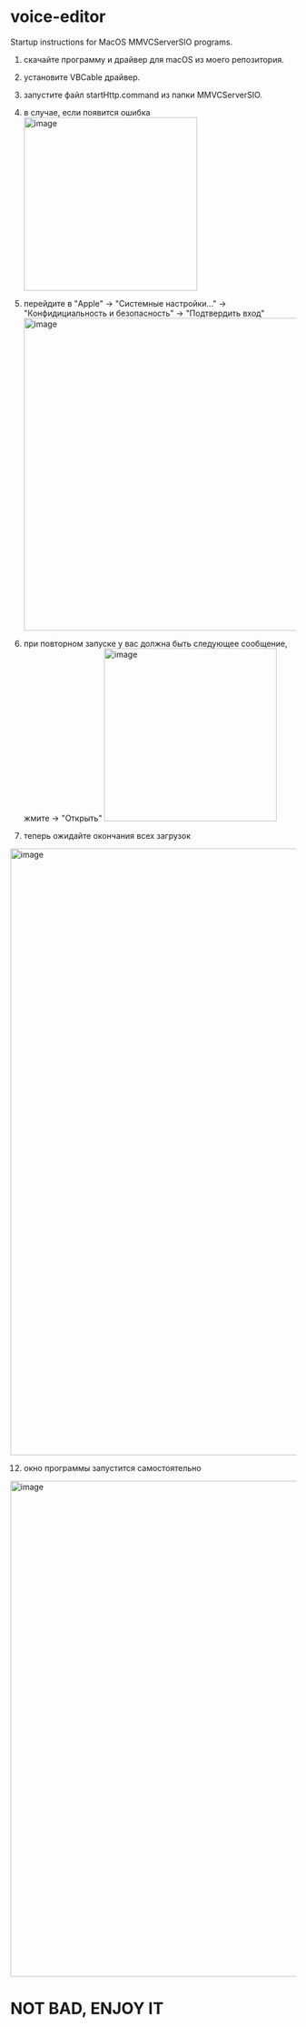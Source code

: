 # voice-editor 
Startup instructions for MacOS MMVCServerSIO programs. 
1. скачайте программу и драйвер для macOS из моего репозитория. 
2. установите VBCable драйвер. 
3. запустите файл startHttp.command из папки MMVCServerSIO.
4. в случае, если появится ошибка
   <img width="305" alt="image" src="https://github.com/syroiezhin/voice-editor/assets/86792918/bdb90fa6-bb1b-49c0-9aeb-394e569aa4ad">

5. перейдите в "Apple" -> "Системные настройки..." -> "Конфидициальность и безопасность" -> "Подтвердить вход"
   <img width="550" alt="image" src="https://github.com/syroiezhin/voice-editor/assets/86792918/3fe03218-603e-4c97-82ff-1b417391aa34">

9. при повторном запуске у вас должна быть следующее сообщение, жмите -> "Открыть"
   <img width="304" alt="image" src="https://github.com/syroiezhin/voice-editor/assets/86792918/99427fe4-0a1b-4b35-b6d2-cdb671a8f6af">

11.  теперь ожидайте окончания всех загрузок
   <img width="1067" alt="image" src="https://github.com/syroiezhin/voice-editor/assets/86792918/91153e26-3215-4ba0-bda3-f2371fc5f1c6">


12.  окно программы запустится самостоятельно
   <img width="872" alt="image" src="https://github.com/syroiezhin/voice-editor/assets/86792918/81348b51-0e71-4c59-a2dc-dd89c191a97b">

# NOT BAD, ENJOY IT
